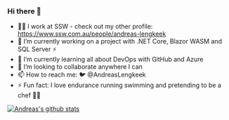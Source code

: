 ### Hi there 👋

- 👨‍💻 I work at SSW - check out my other profile: https://www.ssw.com.au/people/andreas-lengkeek
- 🔭 I’m currently working on a project with .NET Core, Blazor WASM and SQL Server ⚡
- 🌱 I’m currently learning all about DevOps with GitHub and Azure
- 👯 I’m looking to collaborate anywhere I can
- 📫 How to reach me: 🐦 @AndreasLengkeek
- ⚡ Fun fact: I love endurance running swimming and pretending to be a chef 👨‍🍳

[![Andreas's github stats](https://github-readme-stats.vercel.app/api?username=andreaslengkeek&theme=dark)](https://github.com/andreaslengkeek/github-readme-stats)


<!--
**AndreasLengkeek/AndreasLengkeek** is a ✨ _special_ ✨ repository because its `README.md` (this file) appears on your GitHub profile.

Here are some ideas to get you started:

-->
